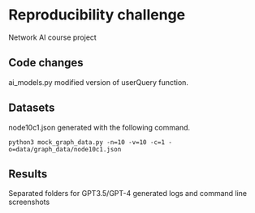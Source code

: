 # Reproducibility challenge
Network AI course project

## Code changes
ai_models.py modified version of userQuery function.

## Datasets

node10c1.json generated with the following command.

```
python3 mock_graph_data.py -n=10 -v=10 -c=1 -o=data/graph_data/node10c1.json

```

## Results

Separated folders for GPT3.5/GPT-4 generated logs and command line screenshots
